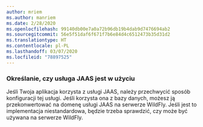 ```yaml
---
author: mriem
ms.author: manriem
ms.date: 2/28/2020
ms.openlocfilehash: 99140db00e7a0a72b96db19b4dab9d7476694ab2
ms.sourcegitcommit: 56e5f51daf6f671f7b6e84d4c6512473b35d31d2
ms.translationtype: HT
ms.contentlocale: pl-PL
ms.lasthandoff: 03/07/2020
ms.locfileid: "78897525"
---
```

### <a name="determine-whether-jaas-is-in-use"></a>Określanie, czy usługa JAAS jest w użyciu

Jeśli Twoja aplikacja korzysta z usługi JAAS, należy przechwycić sposób konfiguracji tej usługi. Jeśli korzysta ona z bazy danych, możesz ją przekonwertować na domenę usługi JAAS na serwerze WildFly. Jeśli jest to implementacja niestandardowa, będzie trzeba sprawdzić, czy może być używana na serwerze WildFly.

